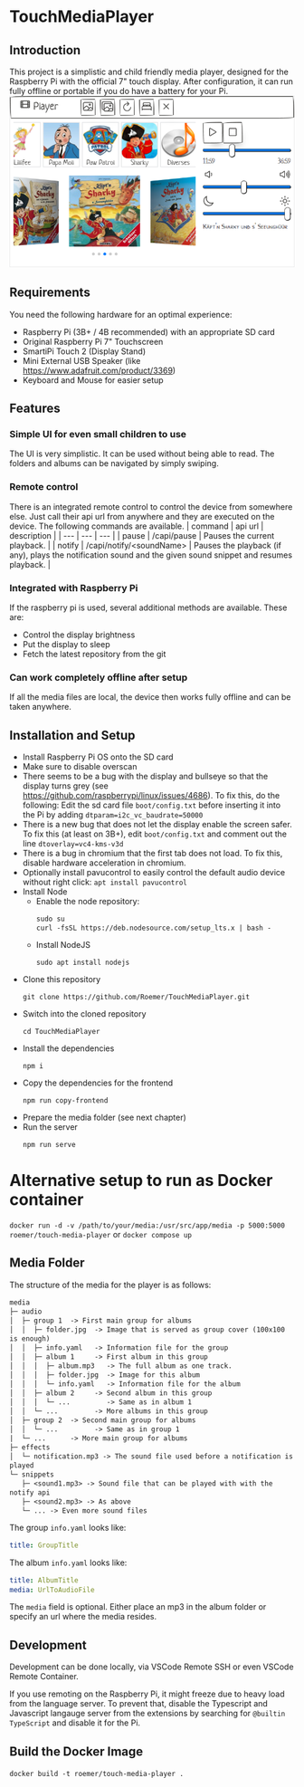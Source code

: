 # TouchMediaPlayer

## Introduction
This project is a simplistic and child friendly media player, designed for the Raspberry Pi with the official 7" touch display.
After configuration, it can run fully offline or portable if you do have a battery for your Pi.
![Media Player](.github/images/mediaplayer.png)

## Requirements
You need the following hardware for an optimal experience:
- Raspberry Pi (3B+ / 4B recommended) with an appropriate SD card
- Original Raspberry Pi 7" Touchscreen
- SmartiPi Touch 2 (Display Stand)
- Mini External USB Speaker (like https://www.adafruit.com/product/3369)
- Keyboard and Mouse for easier setup

## Features

### Simple UI for even small children to use
The UI is very simplistic. It can be used without being able to read. The folders and albums can be navigated by simply swiping.

### Remote control
There is an integrated remote control to control the device from somewhere else.
Just call their api url from anywhere and they are executed on the device.
The following commands are available.
| command | api url | description |
| --- | --- | --- |
| pause | /capi/pause | Pauses the current playback. |
| notify | /capi/notify/\<soundName\> | Pauses the playback (if any), plays the notification sound and the given sound snippet and resumes playback. |

### Integrated with Raspberry Pi
If the raspberry pi is used, several additional methods are available. These are:
- Control the display brightness
- Put the display to sleep
- Fetch the latest repository from the git

### Can work completely offline after setup
If all the media files are local, the device then works fully offline and can be taken anywhere.

## Installation and Setup
- Install Raspberry Pi OS onto the SD card
- Make sure to disable overscan
- There seems to be a bug with the display and bullseye so that the display turns grey (see https://github.com/raspberrypi/linux/issues/4686).
  To fix this, do the following: Edit the sd card file `boot/config.txt` before inserting it into the Pi by adding `dtparam=i2c_vc_baudrate=50000`
- There is a new bug that does not let the display enable the screen safer. To fix this (at least on 3B+), edit `boot/config.txt` and comment out the line
  `dtoverlay=vc4-kms-v3d`
- There is a bug in chromium that the first tab does not load. To fix this, disable hardware acceleration in chromium.
- Optionally install pavucontrol to easily control the default audio device without right click: `apt install pavucontrol`
- Install Node
  - Enable the node repository:
    ```
    sudo su
    curl -fsSL https://deb.nodesource.com/setup_lts.x | bash -
    ```
  - Install NodeJS
    ```
    sudo apt install nodejs
    ```
- Clone this repository
  ```
  git clone https://github.com/Roemer/TouchMediaPlayer.git
  ```
- Switch into the cloned repository
  ```
  cd TouchMediaPlayer
  ```
- Install the dependencies
  ```
  npm i
  ```
- Copy the dependencies for the frontend
  ```
  npm run copy-frontend
  ```
- Prepare the media folder (see next chapter)
- Run the server
  ```
  npm run serve
  ```

# Alternative setup to run as Docker container
`docker run -d -v /path/to/your/media:/usr/src/app/media -p 5000:5000 roemer/touch-media-player`
or
`docker compose up`

## Media Folder
The structure of the media for the player is as follows:
```
media
├─ audio
│  ├─ group 1  -> First main group for albums
│  │  ├─ folder.jpg  -> Image that is served as group cover (100x100 is enough)
│  │  ├─ info.yaml   -> Information file for the group
│  │  ├─ album 1     -> First album in this group
│  │  │  ├─ album.mp3   -> The full album as one track.
│  │  │  ├─ folder.jpg  -> Image for this album
│  │  │  └─ info.yaml   -> Information file for the album
│  │  ├─ album 2     -> Second album in this group
│  │  │  └─ ...         -> Same as in album 1
│  │  └─ ...         -> More albums in this group
│  ├─ group 2  -> Second main group for albums
│  │  └─ ...         -> Same as in group 1
|  └─ ...      -> More main group for albums
├─ effects
│  └─ notification.mp3 -> The sound file used before a notification is played
└─ snippets
   ├─ <sound1.mp3> -> Sound file that can be played with with the notify api
   ├─ <sound2.mp3> -> As above
   └─ ... -> Even more sound files
```

The group `info.yaml` looks like:
```yaml
title: GroupTitle
```

The album `info.yaml` looks like:
```yaml
title: AlbumTitle
media: UrlToAudioFile
```
The `media` field is optional. Either place an mp3 in the album folder or specify an url where the media resides.

## Development
Development can be done locally, via VSCode Remote SSH or even VSCode Remote Container.

If you use remoting on the Raspberry Pi, it might freeze due to heavy load from the language server. To prevent that, disable the Typescript and Javascript langauge server from the extensions by searching for `@builtin TypeScript` and disable it for the Pi.

## Build the Docker Image
`docker build -t roemer/touch-media-player .`
